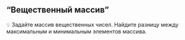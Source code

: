 ## “Вещественный массив”

💡  Задайте массив вещественных чисел. Найдите разницу между максимальным и минимальным элементов массива.